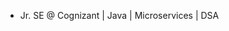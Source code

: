- Jr. SE @ Cognizant | Java | Microservices | DSA
<!---
Jayesh-Jagtap/Jayesh-Jagtap is a ✨ special ✨ repository because its `README.md` (this file) appears on your GitHub profile.
You can click the Preview link to take a look at your changes.
--->
